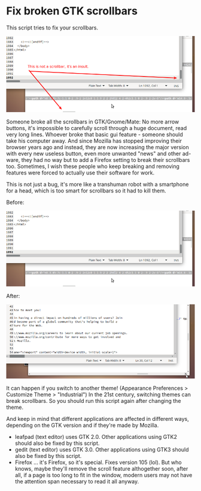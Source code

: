 Fix broken GTK scrollbars
=========================

This script tries to fix your scrollbars.

![GTK applications missing scrollbars](gtk_without_scrollbars.png)

Someone broke all the scrollbars in GTK/Gnome/Mate:
No more arrow buttons, it's impossible to carefully scroll through a huge
document, read very long lines.
Whoever broke that basic gui feature - someone should take his computer away.
And since Mozilla has stopped improving their browser years ago
and instead, they are now increasing the major version with every
new useless button, even more unwanted "news" and other ad-ware,
they had no way but to add a Firefox setting to break their scrollbars too.
Sometimes, I wish these people who keep breaking and removing features
were forced to actually use their software for work.

This is not just a bug, it's more like a transhuman robot with a
smartphone for a head, which is too smart for scrollbars so it had to kill them.

Before:

![broken scrollbars in GTK applications](broken_scrollbar_1.png)

After:

![fixed scrollbars in GTK applications](fixed_scrollbar_1.png)

It can happen if you switch to another theme!
(Appearance Preferences > Customize Theme > "Industrial")
In the 21st century, switching themes can break scrollbars.
So you should run this script again after changing the theme.

And keep in mind that different applications are affected in different ways,
depending on the GTK version and if they're made by Mozilla.

* leafpad (text editor) uses GTK 2.0. Other applications using GTK2 should also be fixed by this script.
* gedit (text editor) uses GTK 3.0. Other applications using GTK3 should also be fixed by this script.
* Firefox ... it's Firefox, so it's special. Fixes version 105 (lol). But who knows, maybe they'll remove the scroll feature althogether soon, after all, if a page is too long to fit in the window, modern users may not have the attention span necessary to read it all anyway.



